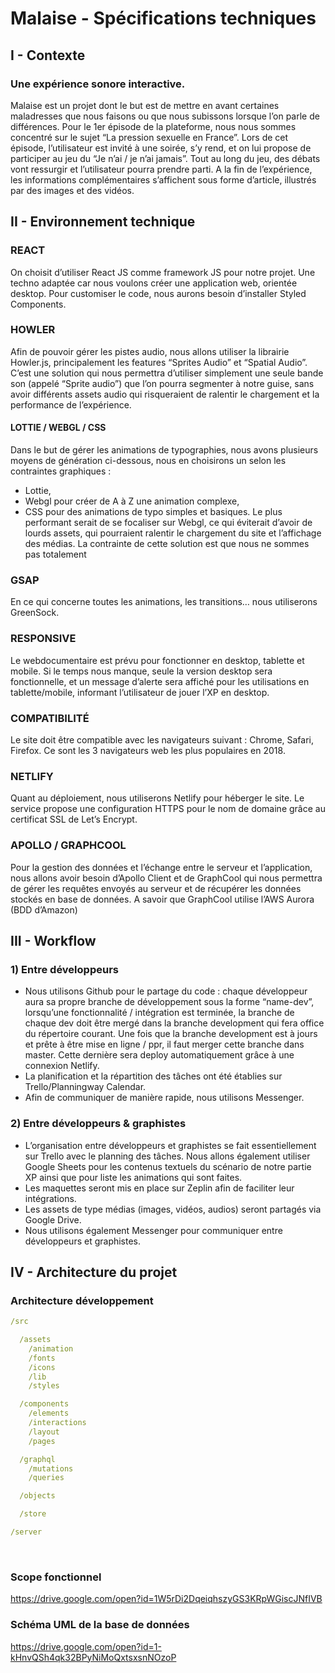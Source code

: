 # Malaise - Spécifications techniques

## I - Contexte

### Une expérience sonore interactive.
Malaise est un projet dont le but est de mettre en avant certaines maladresses que nous faisons ou que nous subissons lorsque l’on parle de différences. Pour le 1er épisode de la plateforme, nous nous sommes concentré sur le sujet “La pression sexuelle en France”. Lors de cet épisode, l’utilisateur est invité à une soirée, s’y rend, et on lui propose de participer au jeu du “Je n’ai / je n’ai jamais”. Tout au long du jeu, des débats vont ressurgir et l’utilisateur pourra prendre parti. A la fin de l’expérience, les informations complémentaires s’affichent sous forme d’article, illustrés par des images et des vidéos.

## II - Environnement technique

### REACT
On choisit d’utiliser React JS comme framework JS pour notre projet. Une techno adaptée car nous voulons créer une application web, orientée desktop. Pour customiser le code, nous aurons besoin d’installer Styled Components.

### HOWLER
Afin de pouvoir gérer les pistes audio, nous allons utiliser la librairie Howler.js, principalement les features “Sprites Audio” et “Spatial Audio”. C’est une solution qui nous permettra d’utiliser simplement une seule bande son (appelé “Sprite audio”) que l’on pourra segmenter à notre guise, sans avoir différents assets audio qui risqueraient de ralentir le chargement et la performance de l’expérience.

#### LOTTIE / WEBGL / CSS
Dans le but de gérer les animations de typographies, nous avons plusieurs moyens de génération ci-dessous, nous en choisirons un selon les contraintes graphiques :
- Lottie,
- Webgl pour créer de A à Z une animation complexe,
- CSS pour des animations de typo simples et basiques.
Le plus performant serait de se focaliser sur Webgl, ce qui éviterait d’avoir de lourds  assets, qui pourraient ralentir le chargement du site et l’affichage des médias. La contrainte de cette solution est que nous ne sommes pas totalement

### GSAP
En ce qui concerne toutes les animations, les transitions… nous utiliserons GreenSock.

### RESPONSIVE
Le webdocumentaire est prévu pour fonctionner en desktop, tablette et mobile. Si le temps nous manque, seule la version desktop sera fonctionnelle, et un message d’alerte sera affiché pour les utilisations en tablette/mobile, informant l’utilisateur de jouer l’XP en desktop.

### COMPATIBILITÉ
Le site doit être compatible avec les navigateurs suivant : Chrome, Safari, Firefox. Ce sont les 3 navigateurs web les plus populaires en 2018.

### NETLIFY
Quant au déploiement, nous utiliserons Netlify pour héberger le site. Le service propose une configuration HTTPS pour le nom de domaine grâce au certificat SSL de Let’s Encrypt.

### APOLLO / GRAPHCOOL
Pour la gestion des données et l’échange entre le serveur et l’application, nous allons avoir besoin d’Apollo Client et de GraphCool qui nous permettra de gérer les requêtes envoyés au serveur et de récupérer les données stockés en base de données. A savoir que GraphCool utilise l’AWS Aurora (BDD d’Amazon)

## III - Workflow

### 1) Entre développeurs
- Nous utilisons Github pour le partage du code : chaque développeur aura sa propre branche de développement sous la forme “name-dev”, lorsqu’une fonctionnalité / intégration est terminée, la branche de chaque dev doit être mergé dans la branche development qui fera office du répertoire courant. Une fois que la  branche development est à jours et prête à être mise en ligne / ppr, il faut merger cette branche dans master. Cette dernière sera deploy automatiquement grâce à une connexion Netlify.
- La planification et la répartition des tâches ont été établies sur Trello/Planningway Calendar.
- Afin de communiquer de manière rapide, nous utilisons Messenger.

### 2) Entre développeurs & graphistes
- L’organisation entre développeurs et graphistes se fait essentiellement sur Trello avec le planning des tâches. Nous allons également utiliser Google Sheets pour les contenus textuels du scénario de notre partie XP ainsi que pour liste les animations qui sont faites.
- Les maquettes seront mis en place sur Zeplin afin de faciliter leur intégrations.
- Les assets de type médias (images, vidéos, audios) seront partagés via Google Drive.
- Nous utilisons également Messenger pour communiquer entre développeurs et graphistes.

## IV - Architecture du projet

### Architecture développement

``` yaml
/src

  /assets
    /animation
    /fonts
    /icons
    /lib
    /styles

  /components
    /elements
    /interactions
    /layout
    /pages

  /graphql
    /mutations
    /queries

  /objects

  /store

/server

```

<br>

### Scope fonctionnel
https://drive.google.com/open?id=1W5rDi2DqeiqhszyGS3KRpWGiscJNfIVB

### Schéma UML de la base de données
https://drive.google.com/open?id=1-kHnvQSh4qk32BPyNiMoQxtsxsnNOzoP
